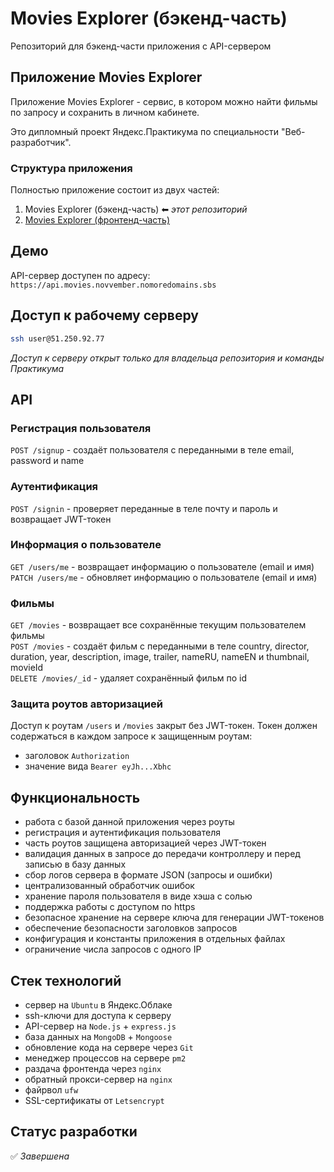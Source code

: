 # Movies Explorer (бэкенд-часть)

Репозиторий для бэкенд-части приложения с API-сервером


## Приложение Movies Explorer

Приложение Movies Explorer - сервис, в котором можно найти фильмы по запросу и сохранить в личном кабинете.

Это дипломный проект Яндекс.Практикума по специальности "Веб-разработчик".

### Структура приложения 
Полностью приложение состоит из двух частей:
1. Movies Explorer (бэкенд-часть) ⬅ *этот репозиторий*
2. [Movies Explorer (фронтенд-часть)](https://github.com/novvember/movies-explorer-frontend)


## Демо
API-сервер доступен по адресу: `https://api.movies.novvember.nomoredomains.sbs`


## Доступ к рабочему серверу
``` bash
ssh user@51.250.92.77
```
*Доступ к серверу открыт только для владельца репозитория и команды Практикума*


## API
### Регистрация пользователя
`POST /signup` - создаёт пользователя с переданными в теле email, password и name

### Аутентификация
`POST /signin` - проверяет переданные в теле почту и пароль и возвращает JWT-токен

### Информация о пользователе
`GET /users/me` - возвращает информацию о пользователе (email и имя)  
`PATCH /users/me` - обновляет информацию о пользователе (email и имя)

### Фильмы
`GET /movies` - возвращает все сохранённые текущим  пользователем фильмы  
`POST /movies` - создаёт фильм с переданными в теле country, director, duration, year, description, image, trailer, nameRU, nameEN и thumbnail, movieId  
`DELETE /movies/_id` - удаляет сохранённый фильм по id  

### Защита роутов авторизацией
Доступ к роутам `/users` и `/movies` закрыт без JWT-токен. Токен должен содержаться в каждом запросе к защищенным роутам:
- заголовок `Authorization`
- значение вида `Bearer eyJh...Xbhc`


## Функциональность
- работа с базой данной приложения через роуты
- регистрация и аутентификация пользователя
- часть роутов защищена авторизацией через JWT-токен
- валидация данных в запросе до передачи контроллеру и перед записью в базу данных
- сбор логов сервера в формате JSON (запросы и ошибки)
- централизованный обработчик ошибок
- хранение пароля пользователя в виде хэша с солью
- поддержка работы с доступом по https
- безопасное хранение на сервере ключа для генерации JWT-токенов
- обеспечение безопасности заголовков запросов
- конфигурация и константы приложения в отдельных файлах
- ограничение числа запросов с одного IP

## Стек технологий
- сервер на `Ubuntu` в Яндекс.Облаке
- ssh-ключи для доступа к серверу
- API-сервер на `Node.js` + `express.js`
- база данных на `MongoDB` + `Mongoose`
- обновление кода на сервере через `Git`
- менеджер процессов на сервере `pm2`
- раздача фронтенда через `nginx`
- обратный прокси-сервер на `nginx`
- файрвол `ufw`
- SSL-сертификаты от `Letsencrypt`

## Статус разработки
✅ *Завершена*



